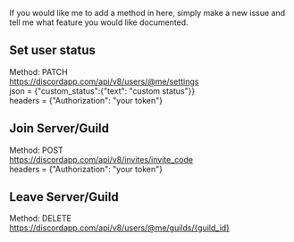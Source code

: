 If you would like me to add a method in here, simply make a new issue and tell me what feature you would like documented.


Set user status
-
Method: PATCH<br />
https://discordapp.com/api/v8/users/@me/settings<br />
json = {"custom_status":{"text": "custom status"}}<br />
headers = {"Authorization": "your token"}<br />

Join Server/Guild
-
Method: POST<br />
https://discordapp.com/api/v8/invites/invite_code<br />
headers = {"Authorization": "your token"}<br />

Leave Server/Guild
-
Method: DELETE<br />
https://discordapp.com/api/v8/users/@me/guilds/{guild_id}
